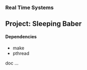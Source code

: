 <h3> Real Time Systems </h3>
<h2> Project: Sleeping Baber </h2>

<h4>Dependencies</h4>
<ul>
    <li> make
    <li> pthread
</ul>

doc ...